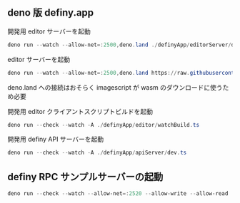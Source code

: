 ## deno 版 definy.app

開発用 editor サーバーを起動

```ps1
deno run --watch --allow-net=:2500,deno.land ./definyApp/editorServer/dev.ts
```

editor サーバーを起動

```ps1
deno run --watch --allow-net=:2500,deno.land https://raw.githubusercontent.com/narumincho/definy/main/deno-lib/definyApp/editorServer/dev.ts
```

deno.land への接続はおそらく imagescript が wasm のダウンロードに使うため必要

開発用 editor クライアントスクリプトビルドを起動

```ps1
deno run --check --watch -A ./definyApp/editor/watchBuild.ts
```

開発用 definy API サーバーを起動

```ps1
deno run --check --watch -A ./definyApp/apiServer/dev.ts
```

## definy RPC サンプルサーバーの起動

```ps1
deno run --check --watch --allow-net=:2520 --allow-write --allow-read ./definyRpc/dev.ts
```
